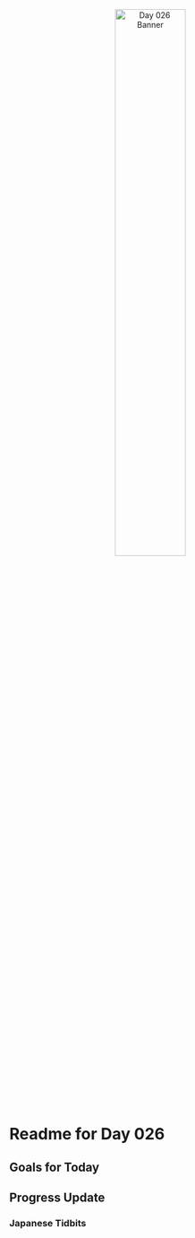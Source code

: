 <div align="center">
 <img src="../..Images/image_026.jpg" alt="Day 026 Banner" width="50%">
</div>

# Readme for Day 026

## Goals for Today

## Progress Update

### Japanese Tidbits


